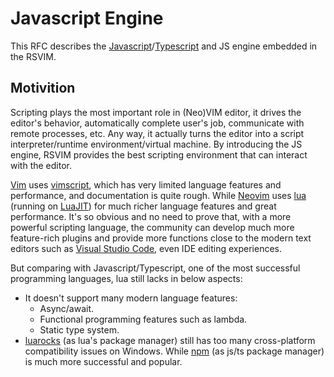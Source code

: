 # Javascript Engine

This RFC describes the [Javascript](https://en.wikipedia.org/wiki/JavaScript)/[Typescript](https://www.typescriptlang.org/) and JS engine embedded in the RSVIM.

## Motivition

Scripting plays the most important role in (Neo)VIM editor, it drives the editor's behavior, automatically complete user's job, communicate with remote processes, etc. Any way, it actually turns the editor into a script interpreter/runtime environment/virtual machine. By introducing the JS engine, RSVIM provides the best scripting environment that can interact with the editor.

[Vim](https://www.vim.org/) uses [vimscript](https://www.vim.org/scripts/), which has very limited language features and performance, and documentation is quite rough. While [Neovim](https://neovim.io/) uses [lua](https://www.lua.org/) (running on [LuaJIT](https://luajit.org/)) for much richer language features and great performance. It's so obvious and no need to prove that, with a more powerful scripting language, the community can develop much more feature-rich plugins and provide more functions close to the modern text editors such as [Visual Studio Code](https://code.visualstudio.com/), even IDE editing experiences.

But comparing with Javascript/Typescript, one of the most successful programming languages, lua still lacks in below aspects:

- It doesn't support many modern language features:
  - Async/await.
  - Functional programming features such as lambda.
  - Static type system.
- [luarocks](https://luarocks.org/) (as lua's package manager) still has too many cross-platform compatibility issues on Windows. While [npm](https://www.npmjs.com/) (as js/ts package manager) is much more successful and popular.
